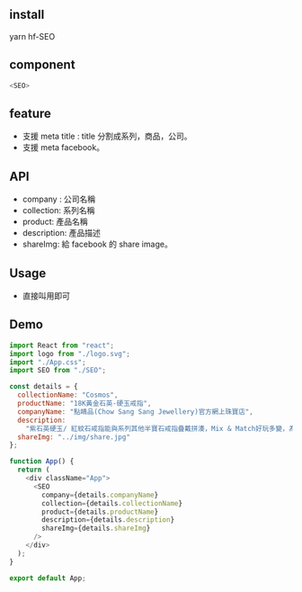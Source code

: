 ## install

yarn hf-SEO

## component

```javascript
<SEO>
```

## feature

- 支援 meta title : title 分割成系列，商品，公司。
- 支援 meta facebook。

## API

- company : 公司名稱
- collection: 系列名稱
- product: 產品名稱
- description: 產品描述
- shareImg: 給 facebook 的 share image。

## Usage

- 直接叫用即可

## Demo

```javascript
import React from "react";
import logo from "./logo.svg";
import "./App.css";
import SEO from "./SEO";

const details = {
  collectionName: "Cosmos",
  productName: "18K黃金石英-硬玉戒指",
  companyName: "點睛品(Chow Sang Sang Jewellery)官方網上珠寶店",
  description:
    "紫石英硬玉/ 紅紋石戒指能與系列其他半寶石戒指疊戴拼湊，Mix & Match好玩多變，為每日穿搭增添打造出有如浩瀚星宿的閃亮魅力。紫石英硬玉象徵意義:平安和順; 紅紋石象徵意義:熱烈的愛情",
  shareImg: "../img/share.jpg"
};

function App() {
  return (
    <div className="App">
      <SEO
        company={details.companyName}
        collection={details.collectionName}
        product={details.productName}
        description={details.description}
        shareImg={details.shareImg}
      />
    </div>
  );
}

export default App;
```
